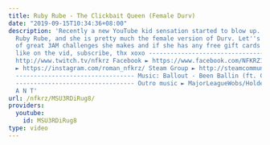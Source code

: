 ```yaml
---
title: Ruby Rube - The Clickbait Queen (Female Durv)
date: "2019-09-15T10:34:36+08:00"
description: 'Recently a new YouTube kid sensation started to blow up. Her name is
  Ruby Rube, and she is pretty much the female version of Durv. Let''s see what kind
  of great 3AM challenges she makes and if she has any free gift cards to spare. Smash
  like on the vid, subscribe, thx xoxo --------------------------------- Twitch ►
  http://www.twitch.tv/nfkrz Facebook ► https://www.facebook.com/NFKRZ1 Instagram
  ► https://instagram.com/roman_nfkrz/ Steam Group ► http://steamcommunity.com/groups/nfkrzgroup
  --------------------------------- Music: Ballout - Been Ballin (ft. Chief Keef)
  --------------------------------- Outro music ► MajorLeagueWobs/Holder - D I S T
  A N T'
url: /nfkrz/MSU3RDiRug8/
providers:
  youtube:
    id: MSU3RDiRug8
type: video
---
```

